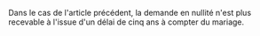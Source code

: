 Dans le cas de l'article précédent, la demande en nullité n'est plus recevable à l'issue d'un délai de cinq ans à compter du mariage.
